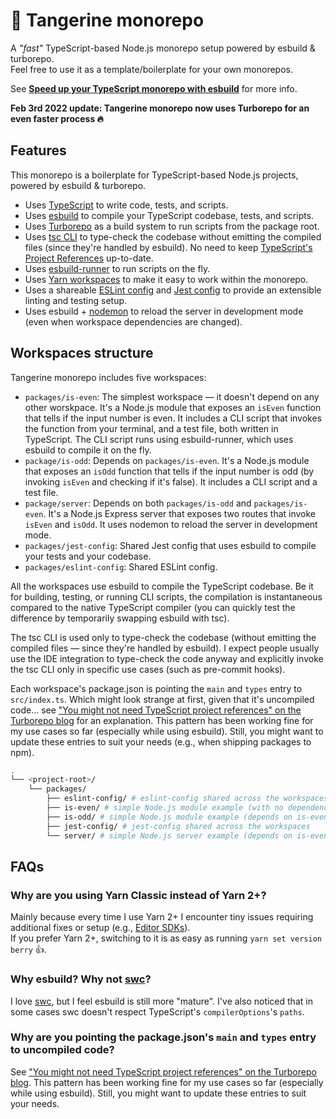 # 🍊 Tangerine monorepo

A _"fast"_ TypeScript-based Node.js monorepo setup powered by esbuild & turborepo.  
Feel free to use it as a template/boilerplate for your own monorepos.

See [**Speed up your TypeScript monorepo with esbuild**](https://mmazzarolo.com/blog/2021-11-06-speed-up-your-typescript-monorepo-with-esbuild/) for more info.

**Feb 3rd 2022 update: Tangerine monorepo now uses Turborepo for an even faster process 🔥**

## Features

This monorepo is a boilerplate for TypeScript-based Node.js projects, powered by esbuild & turborepo.

- Uses [TypeScript](https://www.typescriptlang.org/) to write code, tests, and scripts.
- Uses [esbuild](https://esbuild.github.io/) to compile your TypeScript codebase, tests, and scripts.
- Uses [Turborepo](https://turborepo.org/) as a build system to run scripts from the package root.
- Uses [tsc CLI](https://www.typescriptlang.org/docs/handbook/compiler-options.html) to type-check the codebase without emitting the compiled files (since they're handled by esbuild). No need to keep [TypeScript's Project References](https://www.typescriptlang.org/docs/handbook/project-references.html) up-to-date.
- Uses [esbuild-runner](https://github.com/folke/esbuild-runner) to run scripts on the fly.
- Uses [Yarn workspaces](https://yarnpkg.com/features/workspaces) to make it easy to work within the monorepo.
- Uses a shareable [ESLint config](./packages/eslint-config) and [Jest config](./packages/jest-config) to provide an extensible linting and testing setup.
- Uses esbuild + [nodemon](https://github.com/remy/nodemon) to reload the server in development mode (even when workspace dependencies are changed).

## Workspaces structure

Tangerine monorepo includes five workspaces:

- `packages/is-even`: The simplest workspace — it doesn't depend on any other worskpace. It's a Node.js module that exposes an `isEven` function that tells if the input number is even. It includes a CLI script that invokes the function from your terminal, and a test file, both written in TypeScript. The CLI script runs using esbuild-runner, which uses esbuild to compile it on the fly.
- `package/is-odd`: Depends on `packages/is-even`. It's a Node.js module that exposes an `isOdd` function that tells if the input number is odd (by invoking `isEven` and checking if it's false). It includes a CLI script and a test file.
- `package/server`: Depends on both `packages/is-odd` and `packages/is-even`. It's a Node.js Express server that exposes two routes that invoke `isEven` and `isOdd`. It uses nodemon to reload the server in development mode.
- `packages/jest-config`: Shared Jest config that uses esbuild to compile your tests and your codebase.
- `packages/eslint-config`: Shared ESLint config.

All the workspaces use esbuild to compile the TypeScript codebase. Be it for building, testing, or running CLI scripts, the compilation is instantaneous compared to the native TypeScript compiler (you can quickly test the difference by temporarily swapping esbuild with tsc).

The tsc CLI is used only to type-check the codebase (without emitting the compiled files — since they're handled by esbuild). I expect people usually use the IDE integration to type-check the code anyway and explicitly invoke the tsc CLI only in specific use cases (such as pre-commit hooks).

Each workspace's package.json is pointing the `main` and `types` entry to `src/index.ts`. Which might look strange at first, given that it's uncompiled code... see ["You might not need TypeScript project references" on the Turborepo blog](https://turborepo.com/posts/you-might-not-need-typescript-project-references) for an explanation. This pattern has been working fine for my use cases so far (especially while using esbuild). Still, you might want to update these entries to suit your needs (e.g., when shipping packages to npm).

```bash
.
└── <project-root>/
    └── packages/
        ├── eslint-config/ # eslint-config shared across the workspaces
        ├── is-even/ # simple Node.js module example (with no dependencies)
        ├── is-odd/ # simple Node.js module example (depends on is-even)
        ├── jest-config/ # jest-config shared across the workspaces
        └── server/ # simple Node.js server example (depends on is-even and is-odd)
```

## FAQs

### Why are you using Yarn Classic instead of Yarn 2+?

Mainly because every time I use Yarn 2+ I encounter tiny issues requiring additional fixes or setup (e.g., [Editor SDKs](https://yarnpkg.com/getting-started/editor-sdks)).  
If you prefer Yarn 2+, switching to it is as easy as running `yarn set version berry` 👍.

### Why esbuild? Why not [swc](https://github.com/swc-project/swc)?

I love [swc](https://github.com/swc-project/swc), but I feel esbuild is still more "mature". I've also noticed that in some cases swc doesn't respect TypeScript's `compilerOptions`'s `paths`.

### Why are you pointing the package.json's `main` and `types` entry to uncompiled code?

See ["You might not need TypeScript project references" on the Turborepo blog](https://turborepo.com/posts/you-might-not-need-typescript-project-references). This pattern has been working fine for my use cases so far (especially while using esbuild). Still, you might want to update these entries to suit your needs.
